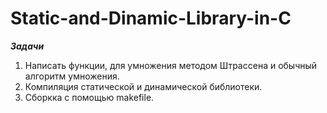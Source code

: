 # Static-and-Dinamic-Library-in-C
___Задачи___

1) Написать функции, для умножения методом Штрассена и обычный алгоритм умножения.
2) Компиляция статической и динамической библиотеки.
3) Сборкка с помощью makefile.

